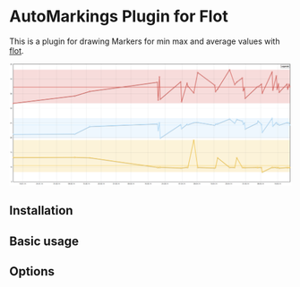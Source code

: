 AutoMarkings Plugin for Flot
=================
This is a plugin for drawing Markers for min max and average values with [flot](http://code.google.com/p/flot/).

![Example](/resources/autoMarkings_example.png)

## Installation ##

## Basic usage ##

## Options ##
